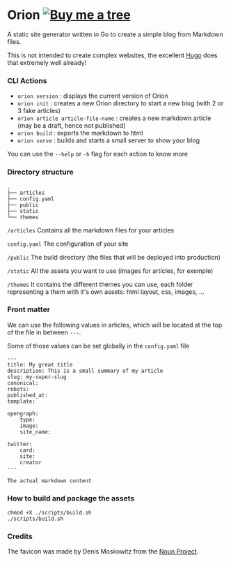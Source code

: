 Orion  [![Buy me a tree](https://img.shields.io/badge/Buy%20me%20a%20tree-%F0%9F%8C%B3-lightgreen)](https://offset.earth/adrian)
=====

A static site generator written in Go to create a simple blog from Markdown files.

This is not intended to create complex websites, the excellent [Hugo](https://gohugo.io/) does that extremely well already!

### CLI Actions
* `orion version` : displays the current version of Orion
* `orion init` : creates a new Orion directory to start a new blog (with 2 or 3 fake articles)
* `orion article article-file-name` : creates a new markdown article (may be a draft, hence not published)
* `orion build` : exports the markdown to html
* `orion serve` : builds and starts a small server to show your blog

You can use the `--help` or `-h` flag for each action to know more

### Directory structure
```
.
├── articles
├── config.yaml
├── public
├── static
└── themes
``` 

`/articles`
Contains all the markdown files for your articles

`config.yaml`
The configuration of your site

`/public`
The build directory (the files that will be deployed into production)

`/static`
All the assets you want to use (images for articles, for exemple)

`/themes`
It contains the different themes you can use, each folder representing a them with it's own assets: html layout, css, images, ...

### Front matter
We can use the following values in articles, which will be located at the top of the file in between `---`.

Some of those values can be set globally in the `config.yaml` file

```
---
title: My great title
description: This is a small summary of my article
slug: my-super-slug
canonical:
robots:
published_at:
template:

opengraph:
    type:
    image:
    site_name:

twitter:
    card:
    site:
    creator
---

The actual markdown content
```

### How to build and package the assets

```
chmod +X ./scripts/build.sh
./scripts/build.sh
```

### Credits 

The favicon was made by Denis Moskowitz from the [Noun Project](https://thenounproject.com/term/orion/868269/).
